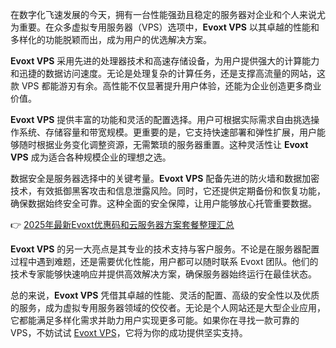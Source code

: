 
在数字化飞速发展的今天，拥有一台性能强劲且稳定的服务器对企业和个人来说尤为重要。在众多虚拟专用服务器（VPS）选项中，**Evoxt VPS** 以其卓越的性能和多样化的功能脱颖而出，成为用户的优选解决方案。


**Evoxt VPS** 采用先进的处理器技术和高速存储设备，为用户提供强大的计算能力和迅捷的数据访问速度。无论是处理复杂的计算任务，还是支撑高流量的网站，这款 VPS 都能游刃有余。高性能不仅显著提升用户体验，还能为企业创造更多商业价值。


**Evoxt VPS** 提供丰富的功能和灵活的配置选择。用户可根据实际需求自由挑选操作系统、存储容量和带宽规模。更重要的是，它支持快速部署和弹性扩展，用户能够随时根据业务变化调整资源，无需繁琐的服务器重置。这种灵活性让 **Evoxt VPS** 成为适合各种规模企业的理想之选。


数据安全是服务器选择中的关键考量。**Evoxt VPS** 配备先进的防火墙和数据加密技术，有效抵御黑客攻击和信息泄露风险。同时，它还提供定期备份和恢复功能，确保数据始终安全可靠。这种全面的安全保障，让用户能够放心托管重要数据。

👉 [2025年最新Evoxt优惠码和云服务器方案套餐整理汇总](https://bit.ly/evoxt)


**Evoxt VPS** 的另一大亮点是其专业的技术支持与客户服务。不论是在服务器配置过程中遇到难题，还是需要优化性能，用户都可以随时联系 Evoxt 团队。他们的技术专家能够快速响应并提供高效解决方案，确保服务器始终运行在最佳状态。


总的来说，**Evoxt VPS** 凭借其卓越的性能、灵活的配置、高级的安全性以及优质的服务，成为虚拟专用服务器领域的佼佼者。无论是个人网站还是大型企业应用，它都能满足多样化需求并助力用户实现更多可能。如果你在寻找一款可靠的 VPS，不妨试试 [Evoxt VPS](https://bit.ly/evoxt)，它将为你的成功提供坚实支持。

